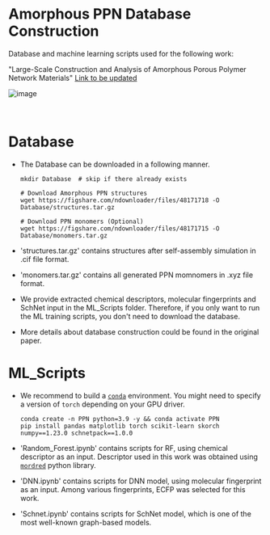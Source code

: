 # Amorphous PPN Database Construction
Database and machine learning scripts used for the following work:

"Large-Scale Construction and Analysis of Amorphous Porous Polymer Network Materials" [Link to be updated]()  

![image](https://github.com/parkjunkil/PPN_Database/assets/88761984/0584bce0-6e0b-4eaa-a4c1-c30c896edf96)


<br/>

# Database

  * The Database can be downloaded in a following manner.
    
     ```
     mkdir Database  # skip if there already exists
    
     # Download Amorphous PPN structures
     wget https://figshare.com/ndownloader/files/48171718 -O Database/structures.tar.gz
     
     # Download PPN monomers (Optional)
     wget https://figshare.com/ndownloader/files/48171715 -O Database/monomers.tar.gz
     ```

  * 'structures.tar.gz' contains structures after self-assembly simulation in .cif file format.
  * 'monomers.tar.gz' contains all generated PPN momnomers in .xyz file format.

  * We provide extracted chemical descriptors, molecular fingerprints and SchNet input in the ML_Scripts folder. Therefore, if you only want to run the ML training scripts, you don't need to download the database.

  * More details about database construction could be found in the original paper.
 
    
    
# ML_Scripts

  * We recommend to build a [`conda`](https://www.anaconda.com/products/distribution) environment. You might need to specify a version of `torch` depending on your GPU driver.
     ```
     conda create -n PPN python=3.9 -y && conda activate PPN
     pip install pandas matplotlib torch scikit-learn skorch numpy==1.23.0 schnetpack==1.0.0
     ```

  * 'Random_Forest.ipynb' contains scripts for RF, using chemical descriptor as an input. Descriptor used in this work was obtained using [`mordred`](https://github.com/mordred-descriptor/mordred) python library.
    
  * 'DNN.ipynb' contains scripts for DNN model, using molecular fingerprint as an input. Among various fingerprints, ECFP was selected for this work.
    
  * 'Schnet.ipynb' contains scripts for SchNet model, which is one of the most well-known graph-based models.
